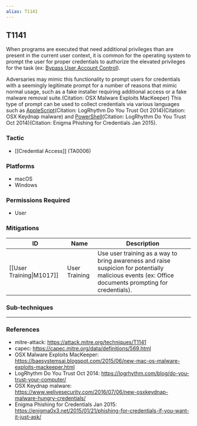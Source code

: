 ```yaml
---
alias: T1141
---
```


## T1141

When programs are executed that need additional privileges than are present in the current user context, it is common for the operating system to prompt the user for proper credentials to authorize the elevated privileges for the task (ex: [Bypass User Account Control](https://attack.mitre.org/techniques/T1088)).

Adversaries may mimic this functionality to prompt users for credentials with a seemingly legitimate prompt for a number of reasons that mimic normal usage, such as a fake installer requiring additional access or a fake malware removal suite.(Citation: OSX Malware Exploits MacKeeper) This type of prompt can be used to collect credentials via various languages such as [AppleScript](https://attack.mitre.org/techniques/T1155)(Citation: LogRhythm Do You Trust Oct 2014)(Citation: OSX Keydnap malware) and [PowerShell](https://attack.mitre.org/techniques/T1086)(Citation: LogRhythm Do You Trust Oct 2014)(Citation: Enigma Phishing for Credentials Jan 2015).


### Tactic
- [[Credential Access]] (TA0006)

### Platforms
- macOS
- Windows

### Permissions Required
- User

### Mitigations

| ID | Name | Description |
| --- | --- | --- |
| [[User Training\|M1017]] | User Training | Use user training as a way to bring awareness and raise suspicion for potentially malicious events (ex: Office documents prompting for credentials). |

### Sub-techniques


---
### References

- mitre-attack: https://attack.mitre.org/techniques/T1141
- capec: https://capec.mitre.org/data/definitions/569.html
- OSX Malware Exploits MacKeeper: https://baesystemsai.blogspot.com/2015/06/new-mac-os-malware-exploits-mackeeper.html
- LogRhythm Do You Trust Oct 2014: https://logrhythm.com/blog/do-you-trust-your-computer/
- OSX Keydnap malware: https://www.welivesecurity.com/2016/07/06/new-osxkeydnap-malware-hungry-credentials/
- Enigma Phishing for Credentials Jan 2015: https://enigma0x3.net/2015/01/21/phishing-for-credentials-if-you-want-it-just-ask/
